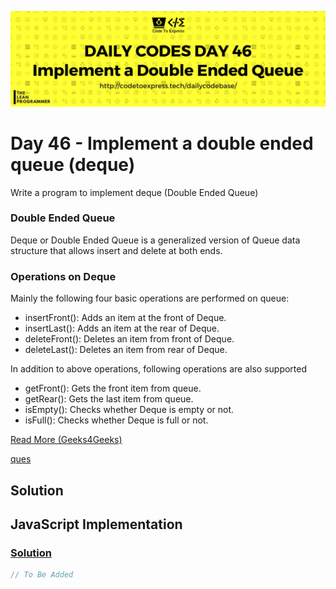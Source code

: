 ![cover](./cover.png)

# Day 46 - Implement a double ended queue (deque)

Write a program to implement deque (Double Ended Queue)

### Double Ended Queue

Deque or Double Ended Queue is a generalized version of Queue data structure that allows insert and delete at both ends.

### Operations on Deque

Mainly the following four basic operations are performed on queue:

- insertFront(): Adds an item at the front of Deque.
- insertLast(): Adds an item at the rear of Deque.
- deleteFront(): Deletes an item from front of Deque.
- deleteLast(): Deletes an item from rear of Deque.

In addition to above operations, following operations are also supported

- getFront(): Gets the front item from queue.
- getRear(): Gets the last item from queue.
- isEmpty(): Checks whether Deque is empty or not.
- isFull(): Checks whether Deque is full or not.

[Read More (Geeks4Geeks)](https://www.geeksforgeeks.org/deque-set-1-introduction-applications/)

[ques](./ques.png)

## Solution

## JavaScript Implementation

### [Solution](./JavaScript/deque.js)

```js
// To Be Added
```